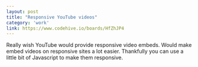 ```yaml
---
layout: post
title: "Responsive YouTube videos"
category: 'work'
link: https://www.codehive.io/boards/HfZhJP4
---
```


Really wish YouTube would provide responsive video embeds. Would make embed videos on responsive sites a lot easier. Thankfully you can use a little bit of Javascript to make them responsive.
